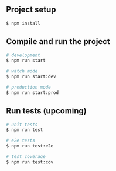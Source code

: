 ## Project setup

```bash
$ npm install
```

## Compile and run the project

```bash
# development
$ npm run start

# watch mode
$ npm run start:dev

# production mode
$ npm run start:prod
```

## Run tests (upcoming)

```bash
# unit tests
$ npm run test

# e2e tests
$ npm run test:e2e

# test coverage
$ npm run test:cov
```
